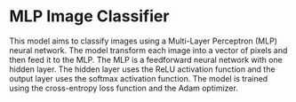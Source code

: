 # MLP Image Classifier

This model aims to classify images using a Multi-Layer Perceptron (MLP) neural network. The model transform each image into a vector of pixels and then feed it to the MLP. The MLP is a feedforward neural network with one hidden layer. The hidden layer uses the ReLU activation function and the output layer uses the softmax activation function. The model is trained using the cross-entropy loss function and the Adam optimizer.